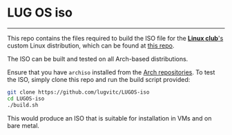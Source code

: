# LUG OS iso
---
This repo contains the files required to build the ISO file for the [**Linux club**'s](https://lugvitc.org) custom Linux distribution, which can be found at [this repo](https://github.com/lugvitc/LUG_custom_distro).

The ISO can be built and tested on all Arch-based distributions. 

Ensure that you have `archiso` installed from the [Arch repositories](https://archlinux.org/packages/extra/any/archiso/).
To test the ISO, simply clone this repo and run the build script provided:

```bash
git clone https://github.com/lugvitc/LUGOS-iso
cd LUGOS-iso
./build.sh
```

This would produce an ISO that is suitable for installation in VMs and on bare metal.
